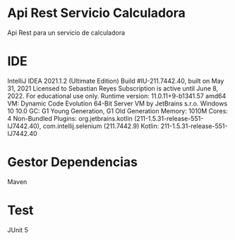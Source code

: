 # Api Rest Servicio Calculadora
Api Rest para un servicio de calculadora

# IDE
IntelliJ IDEA 2021.1.2 (Ultimate Edition)
Build #IU-211.7442.40, built on May 31, 2021
Licensed to Sebastian Reyes
Subscription is active until June 8, 2022.
For educational use only.
Runtime version: 11.0.11+9-b1341.57 amd64
VM: Dynamic Code Evolution 64-Bit Server VM by JetBrains s.r.o.
Windows 10 10.0
GC: G1 Young Generation, G1 Old Generation
Memory: 1010M
Cores: 4
Non-Bundled Plugins: org.jetbrains.kotlin (211-1.5.31-release-551-IJ7442.40), com.intellij.selenium (211.7442.9)
Kotlin: 211-1.5.31-release-551-IJ7442.40

# Gestor Dependencias
Maven 

# Test
JUnit 5

